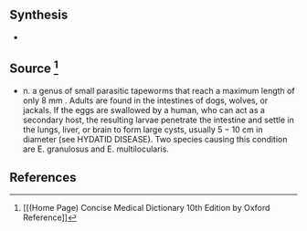 ## Synthesis
- 
## Source [^1]
- n. a genus of small parasitic tapeworms that reach a maximum length of only 8 mm . Adults are found in the intestines of dogs, wolves, or jackals. If the eggs are swallowed by a human, who can act as a secondary host, the resulting larvae penetrate the intestine and settle in the lungs, liver, or brain to form large cysts, usually $5-10 \mathrm{~cm}$ in diameter (see HYDATID DISEASE). Two species causing this condition are E. granulosus and E. multilocularis.
## References

[^1]: [[(Home Page) Concise Medical Dictionary 10th Edition by Oxford Reference]]